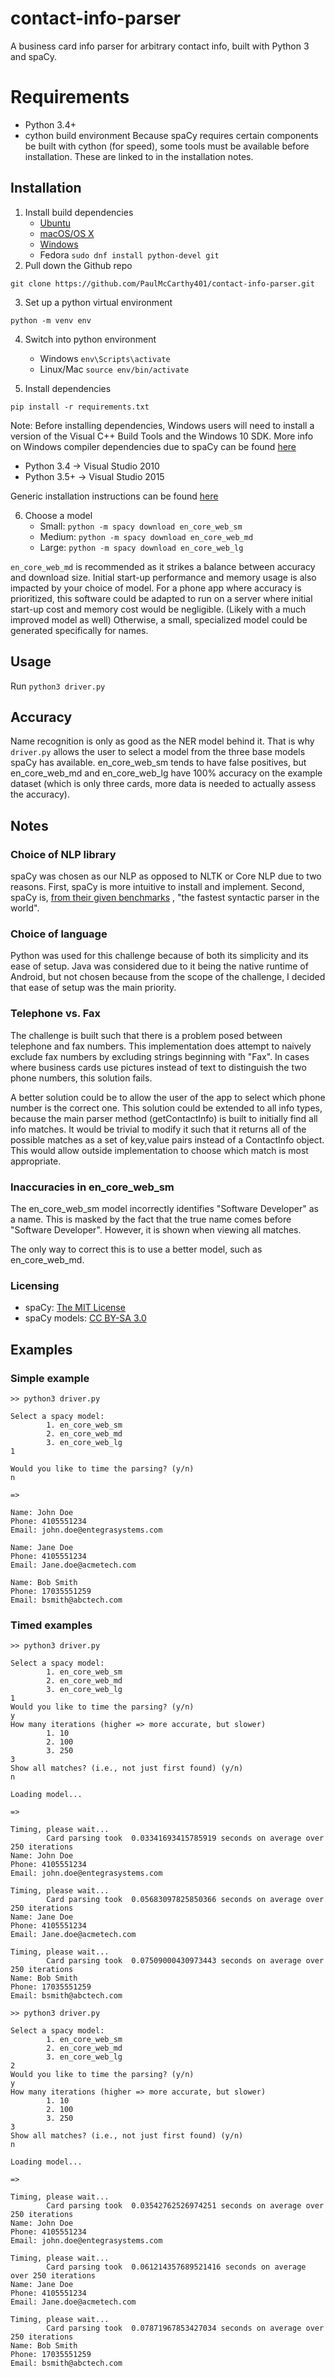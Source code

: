# contact-info-parser
A business card info parser for arbitrary contact info, built with Python 3 and spaCy.

# Requirements
 - Python 3.4+
 - cython build environment
   Because spaCy requires certain components be built with cython (for speed),
   some tools must be available before installation. These are linked to in the 
   installation notes.

## Installation
1. Install build dependencies
   - [Ubuntu](https://spacy.io/usage/#source-ubuntu)
   - [macOS/OS X](https://spacy.io/usage/#source-osx)
   - [Windows](https://spacy.io/usage/#source-windows)
   - Fedora `sudo dnf install python-devel git`
2. Pull down the Github repo
```
git clone https://github.com/PaulMcCarthy401/contact-info-parser.git
```
3. Set up a python virtual environment
```
python -m venv env
```
4. Switch into python environment
   - Windows `env\Scripts\activate`
   - Linux/Mac `source env/bin/activate`

5. Install dependencies
```
pip install -r requirements.txt
```
Note: Before installing dependencies, Windows users will need to install
a version of the Visual C++ Build Tools and the Windows 10 SDK.
More info on Windows compiler dependencies due to spaCy
can be found [here](https://spacy.io/usage/#source-windows)

  - Python 3.4  -> Visual Studio 2010
  - Python 3.5+ -> Visual Studio 2015

Generic installation instructions can be found [here](https://spacy.io/usage/#pip)

6. Choose a model
   - Small:  `python -m spacy download en_core_web_sm`
   - Medium: `python -m spacy download en_core_web_md`
   - Large:  `python -m spacy download en_core_web_lg`

`en_core_web_md` is recommended as it strikes a balance between accuracy and
download size. Initial start-up performance and memory usage is also impacted
by your choice of model. For a phone app where accuracy is prioritized, this
software could be adapted to run on a server where initial start-up cost
and memory cost would be negligible. (Likely with a much improved model as well)
Otherwise, a small, specialized model could be generated specifically for names.

## Usage
Run `python3 driver.py`

## Accuracy
Name recognition is only as good as the NER model behind it. That is why `driver.py`
allows the user to select a model from the three base models spaCy
has available. en_core_web_sm tends to have false positives,
but en_core_web_md and en_core_web_lg have 100% accuracy on the example dataset
(which is only three cards, more data is needed to actually assess the accuracy).

## Notes
### Choice of NLP library
spaCy was chosen as our NLP as opposed to NLTK or Core NLP due to two
reasons. First, spaCy is more intuitive to install and implement. Second,
spaCy is, [from their given benchmarks](https://spacy.io/usage/facts-figures#benchmarks)
, "the fastest syntactic parser in the world".

### Choice of language
Python was used for this challenge because of both its simplicity and its
ease of setup. Java was considered due to it being the native runtime of
Android, but not chosen because from the scope of the challenge,
I decided that ease of setup was the main priority.

### Telephone vs. Fax
The challenge is built such that there is a problem posed between telephone and
fax numbers. This implementation does attempt to naively exclude fax numbers
by excluding strings beginning with "Fax". In cases where business cards use
pictures instead of text to distinguish the two phone numbers, this solution fails.

A better solution could be to allow the user of the app to select which phone number
is the correct one. This solution could be extended to all info types, because
the main parser method (getContactInfo) is built to initially find all info matches.
It would be trivial to modify it such that it returns all of the possible matches
as a set of key,value pairs instead of a ContactInfo object. This would allow
outside implementation to choose which match is most appropriate.

### Inaccuracies in en_core_web_sm
The en_core_web_sm model incorrectly identifies "Software Developer"
as a name. This is masked by the fact that the true name comes before
"Software Developer". However, it is shown when viewing all matches.

The only way to correct this is to use a better model, such as en_core_web_md.

### Licensing
  - spaCy: [The MIT License](https://github.com/explosion/spaCy/blob/master/LICENSE)
  - spaCy models: [CC BY-SA 3.0](https://spacy.io/models/en#en_core_web_sm)

## Examples
### Simple example
```
>> python3 driver.py

Select a spacy model:
        1. en_core_web_sm
        2. en_core_web_md
        3. en_core_web_lg
1

Would you like to time the parsing? (y/n)
n

=>

Name: John Doe
Phone: 4105551234
Email: john.doe@entegrasystems.com

Name: Jane Doe
Phone: 4105551234
Email: Jane.doe@acmetech.com

Name: Bob Smith
Phone: 17035551259
Email: bsmith@abctech.com
```

### Timed examples
```
>> python3 driver.py

Select a spacy model:
        1. en_core_web_sm
        2. en_core_web_md
        3. en_core_web_lg
1
Would you like to time the parsing? (y/n)
y
How many iterations (higher => more accurate, but slower)
        1. 10
        2. 100
        3. 250
3
Show all matches? (i.e., not just first found) (y/n)
n

Loading model...

=>

Timing, please wait...
        Card parsing took  0.03341693415785919 seconds on average over 250 iterations
Name: John Doe
Phone: 4105551234
Email: john.doe@entegrasystems.com

Timing, please wait...
        Card parsing took  0.05683097825850366 seconds on average over 250 iterations
Name: Jane Doe
Phone: 4105551234
Email: Jane.doe@acmetech.com

Timing, please wait...
        Card parsing took  0.07509000430973443 seconds on average over 250 iterations
Name: Bob Smith
Phone: 17035551259
Email: bsmith@abctech.com
```

```
>> python3 driver.py

Select a spacy model:
        1. en_core_web_sm
        2. en_core_web_md
        3. en_core_web_lg
2
Would you like to time the parsing? (y/n)
y
How many iterations (higher => more accurate, but slower)
        1. 10
        2. 100
        3. 250
3
Show all matches? (i.e., not just first found) (y/n)
n

Loading model...

=>

Timing, please wait...
        Card parsing took  0.03542762526974251 seconds on average over 250 iterations
Name: John Doe
Phone: 4105551234
Email: john.doe@entegrasystems.com

Timing, please wait...
        Card parsing took  0.061214357689521416 seconds on average over 250 iterations
Name: Jane Doe
Phone: 4105551234
Email: Jane.doe@acmetech.com

Timing, please wait...
        Card parsing took  0.07871967853427034 seconds on average over 250 iterations
Name: Bob Smith
Phone: 17035551259
Email: bsmith@abctech.com
```